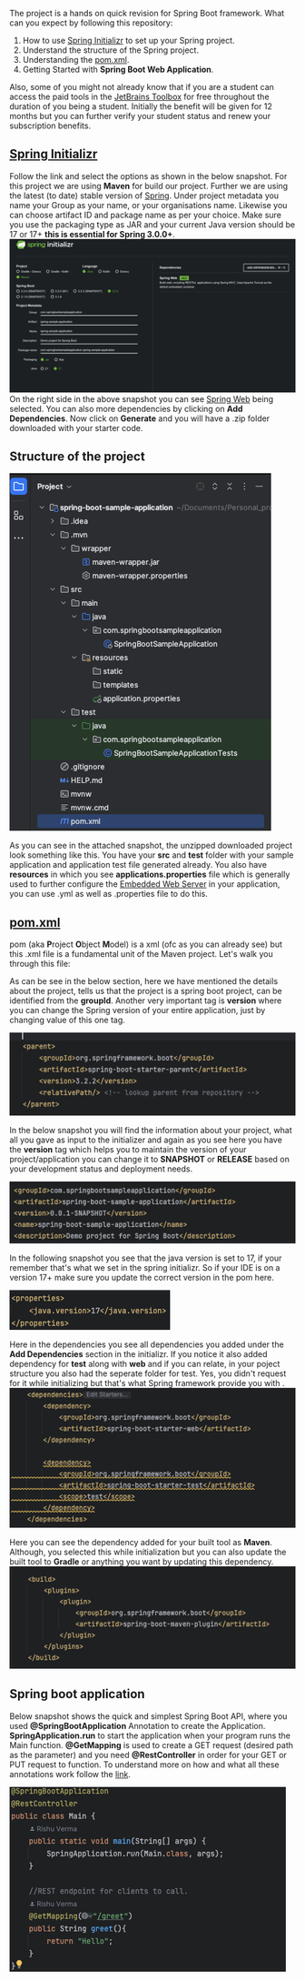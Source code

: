 The project is a hands on quick revision for Spring Boot framework. What can you expect by following this repository:

1. How to use [Spring Initializr](https://start.spring.io/) to set up your Spring project. 
2. Understand the structure of the Spring project.
3. Understanding the [pom.xml](./pom.xml).
4. Getting Started with **Spring Boot Web Application**.

Also, some of you might not already know that if you are a student can access the paid tools in the [JetBrains Toolbox](https://www.jetbrains.com/toolbox-app/) for free throughout the duration of you being a student. Initially the benefit will be given for 12 months but you can further verify your student status and renew your subscription benefits.

## [Spring Initializr](https://start.spring.io/)
Follow the link and select the options as shown in the below snapshot. For this project we are using **Maven** for build our project. Further we are using the latest (to date) stable version of [Spring](https://spring.io/). Under project metadata you name your Group as your name, or your organisations name. Likewise you can choose artifact ID and package name as per your choice. Make sure you use the packaging type as JAR and your current Java version should be 17 or 17+ **this is essential for Spring 3.0.0+**.
![img.png](img.png)
On the right side in the above snapshot you can see [Spring Web](https://docs.spring.io/spring-boot/docs/current/reference/html/) being selected. You can also more dependencies by clicking on **Add Dependencies**. Now click on **Generate** and you will have a .zip folder downloaded with your starter code.

## Structure of the project
![img_1.png](img_1.png)

As you can see in the attached snapshot, the unzipped downloaded project look something like this. You have your **src** and **test** folder with your sample application and application test file generated already. You also have **resources** in which you see **applications.properties** file which is generally used to further configure the [Embedded Web Server](https://docs.spring.io/spring-boot/docs/current/reference/html/howto.html#howto.webserver) in your application, you can use .yml as well as .properties file to do this.

## [pom.xml](./pom.xml)
pom (aka **P**roject **O**bject **M**odel) is a xml (ofc as you can already see) but this .xml file is a fundamental unit of the Maven project. Let's walk you through this file:

As can be see in the below section, here we have mentioned the details about the project, tells us that the project is a spring boot project, can be identified from the **groupId**. Another very important tag is **version** where you can change the Spring version of your entire application, just by changing value of this one tag.

![img_2.png](img_2.png)

In the below snapshot you will find the information about your project, what all you gave as input to the initializer and again as you see here you have the **version** tag which helps you to maintain the version of your project/application you can change it to **SNAPSHOT** or **RELEASE** based on your development status and deployment needs.

![img_3.png](img_3.png)

In the following snapshot you see that the java version is set to 17, if your remember that's what we set in the spring initializr. So if your IDE is on a version 17+ make sure you update the correct version in the pom here.

![img_4.png](img_4.png)

Here in the dependencies you see all dependencies you added under the **Add Dependencies** section in the initializr. If you notice it also added dependency for **test** along with **web** and if you can relate, in your poject structure you also had the seperate folder for test. Yes, you didn't request for it while initializing but that's what Spring framework provide you with .
![img_5.png](img_5.png)

Here you can see the dependency added for your built tool as **Maven**. Although, you selected this while initialization but you can also update the built tool to **Gradle** or anything you want by updating this dependency. 
![img_6.png](img_6.png)

## Spring boot application
Below snapshot shows the quick and simplest Spring Boot API, where you used **@SpringBootApplication** Annotation to create the Application. **SpringApplication.run** to start the application when your program runs the Main function. **@GetMapping** is used to create a GET request (desired path as the parameter) and you need **@RestController** in order for your GET or PUT request to function. To understand more on how and what all these annotations work follow the [link](https://docs.spring.io/spring-boot/docs/current/reference/html/getting-started.html#getting-started.first-application.code).   

![img_7.png](img_7.png)
